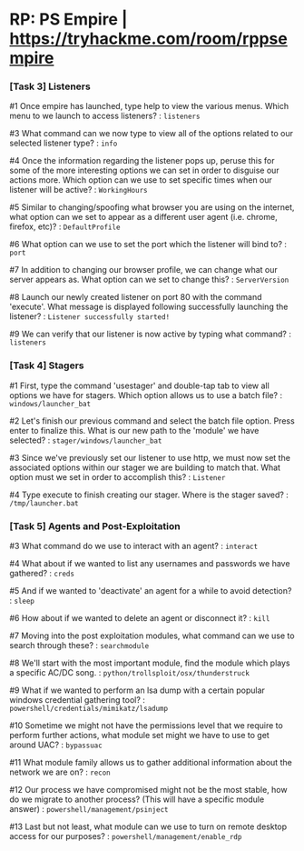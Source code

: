 # RP: PS Empire | https://tryhackme.com/room/rppsempire

### [Task 3] Listeners

#1	Once empire has launched, type help to view the various menus. Which menu to we launch to access listeners? : `listeners`

#3	What command can we now type to view all of the options related to our selected listener type? : `info`

#4	Once the information regarding the listener pops up, peruse this for some of the more interesting options we can set in order to disguise our actions more. Which option can we use to set specific times when our listener will be active? : `WorkingHours`

#5	Similar to changing/spoofing what browser you are using on the internet, what option can we set to appear as a different user agent (i.e. chrome, firefox, etc)? : `DefaultProfile`

#6	What option can we use to set the port which the listener will bind to? : `port`

#7	In addition to changing our browser profile, we can change what our server appears as. What option can we set to change this? : `ServerVersion`

#8	Launch our newly created listener on port 80 with the command 'execute'. What message is displayed following successfully launching the listener? : `Listener successfully started!`

#9	We can verify that our listener is now active by typing what command? : `listeners`

### [Task 4] Stagers

#1	First, type the command 'usestager' and double-tap tab to view all options we have for stagers. Which option allows us to use a batch file? : `windows/launcher_bat`

#2	Let's finish our previous command and select the batch file option. Press enter to finalize this. What is our new path to the 'module' we have selected? : `stager/windows/launcher_bat`

#3	Since we've previously set our listener to use http, we must now set the associated options within our stager we are building to match that. What option must we set in order to accomplish this? : `Listener`

#4	Type execute to finish creating our stager. Where is the stager saved? : `/tmp/launcher.bat`

### [Task 5] Agents and Post-Exploitation

#3	What command do we use to interact with an agent? : `interact` 

#4	What about if we wanted to list any usernames and passwords we have gathered? : `creds`

#5	And if we wanted to 'deactivate' an agent for a while to avoid detection? : `sleep`

#6	How about if we wanted to delete an agent or disconnect it? : `kill`

#7	Moving into the post exploitation modules, what command can we use to search through these? : `searchmodule`

#8	We'll start with the most important module, find the module which plays a specific AC/DC song. : `python/trollsploit/osx/thunderstruck`

#9	What if we wanted to perform an lsa dump with a certain popular windows credential gathering tool? : `powershell/credentials/mimikatz/lsadump`

#10	Sometime we might not have the permissions level that we require to perform further actions, what module set might we have to use to get around UAC? : `bypassuac`

#11	What module family allows us to gather additional information about the network we are on? : `recon`

#12	Our process we have compromised might not be the most stable, how do we migrate to another process? (This will have a specific module answer) : `powershell/management/psinject`

#13	Last but not least, what module can we use to turn on remote desktop access for our purposes? : `powershell/management/enable_rdp`
